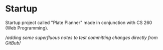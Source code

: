 # Startup
Startup project called "Plate Planner" made in conjunction with CS 260 (Web Programming).

/*adding some superfluous notes to test committing changes directly from GitBub*/
